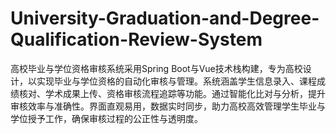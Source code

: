 # University-Graduation-and-Degree-Qualification-Review-System
高校毕业与学位资格审核系统采用Spring Boot与Vue技术栈构建，专为高校设计，以实现毕业与学位资格的自动化审核与管理。系统涵盖学生信息录入、课程成绩核对、学术成果上传、资格审核流程追踪等功能。通过智能化比对与分析，提升审核效率与准确性。界面直观易用，数据实时同步，助力高校高效管理学生毕业与学位授予工作，确保审核过程的公正性与透明度。
